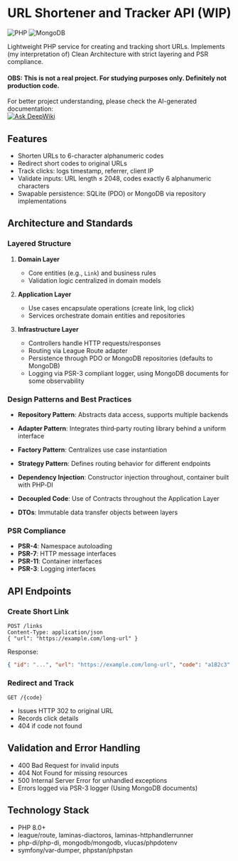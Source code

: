 # URL Shortener and Tracker API (WIP)

![PHP](https://img.shields.io/badge/php-%23777BB4.svg?style=for-the-badge&logo=php&logoColor=white)
![MongoDB](https://img.shields.io/badge/MongoDB-%234ea94b.svg?style=for-the-badge&logo=mongodb&logoColor=white)

Lightweight PHP service for creating and tracking short URLs. Implements (my interpretation of) Clean Architecture with strict layering and PSR compliance.

#### OBS: This is not a real project. For studying purposes only. Definitely not production code.


For better project understanding, please check the AI-generated documentation:  
[![Ask DeepWiki](https://deepwiki.com/badge.svg)](https://deepwiki.com/moisesmmele/shortener-api)

## Features

* Shorten URLs to 6-character alphanumeric codes
* Redirect short codes to original URLs
* Track clicks: logs timestamp, referrer, client IP
* Validate inputs: URL length ≤ 2048, codes exactly 6 alphanumeric characters
* Swapable persistence: SQLite (PDO) or MongoDB via repository implementations

## Architecture and Standards

### Layered Structure

1. **Domain Layer**

   * Core entities (e.g., `Link`) and business rules
   * Validation logic centralized in domain models
2. **Application Layer**

   * Use cases encapsulate operations (create link, log click)
   * Services orchestrate domain entities and repositories
3. **Infrastructure Layer**

   * Controllers handle HTTP requests/responses
   * Routing via League Route adapter
   * Persistence through PDO or MongoDB repositories (defaults to MongoDB)
   * Logging via PSR-3 compliant logger, using MongoDB documents for some observability

### Design Patterns and Best Practices

* **Repository Pattern**: Abstracts data access, supports multiple backends
* **Adapter Pattern**: Integrates third‑party routing library behind a uniform interface
* **Factory Pattern**: Centralizes use case instantiation
* **Strategy Pattern**: Defines routing behavior for different endpoints
  
* **Dependency Injection**: Constructor injection throughout, container built with PHP‑DI
* **Decoupled Code**: Use of Contracts throughout the Application Layer 
* **DTOs**: Immutable data transfer objects between layers

### PSR Compliance

* **PSR-4**: Namespace autoloading
* **PSR-7**: HTTP message interfaces
* **PSR-11**: Container interfaces
* **PSR-3**: Logging interfaces

## API Endpoints

### Create Short Link

```
POST /links
Content-Type: application/json
{ "url": "https://example.com/long-url" }
```

Response:

```json
{ "id": "...", "url": "https://example.com/long-url", "code": "a1B2c3" }
```

### Redirect and Track

```
GET /{code}
```

* Issues HTTP 302 to original URL
* Records click details
* 404 if code not found

## Validation and Error Handling

* 400 Bad Request for invalid inputs
* 404 Not Found for missing resources
* 500 Internal Server Error for unhandled exceptions
* Errors logged via PSR-3 logger (Using MongoDB documents) 

## Technology Stack

* PHP 8.0+
* league/route, laminas-diactoros, laminas-httphandlerrunner
* php-di/php-di, mongodb/mongodb, vlucas/phpdotenv
* symfony/var-dumper, phpstan/phpstan
